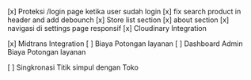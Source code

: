[x] Proteksi /login page ketika user sudah login
[x] fix search product in header and add debounch
[x] Store list section
[x] about section
[x] navigasi di settings page responsif
[x] Cloudinary Integration

[x] Midtrans Integration
[ ] Biaya Potongan layanan 
[ ] Dashboard Admin Biaya Potongan layanan 

[ ] Singkronasi Titik simpul dengan Toko
